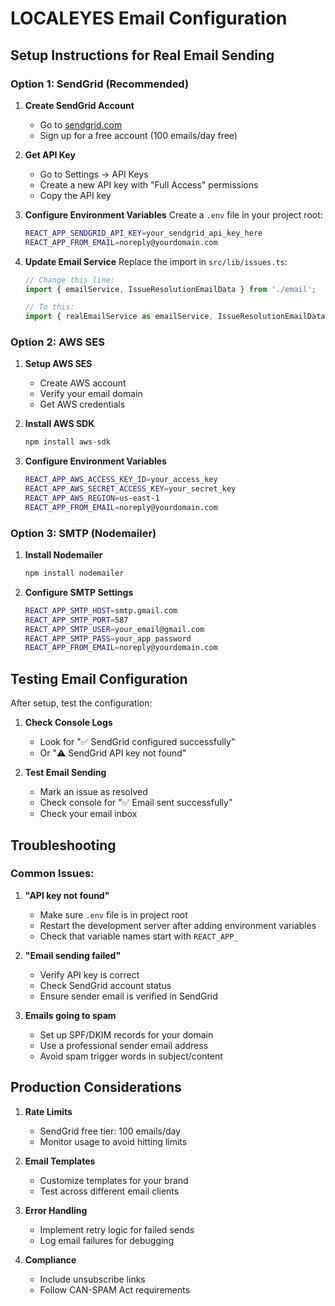 # LOCALEYES Email Configuration

## Setup Instructions for Real Email Sending

### Option 1: SendGrid (Recommended)

1. **Create SendGrid Account**
   - Go to [sendgrid.com](https://sendgrid.com)
   - Sign up for a free account (100 emails/day free)

2. **Get API Key**
   - Go to Settings → API Keys
   - Create a new API key with "Full Access" permissions
   - Copy the API key

3. **Configure Environment Variables**
   Create a `.env` file in your project root:
   ```bash
   REACT_APP_SENDGRID_API_KEY=your_sendgrid_api_key_here
   REACT_APP_FROM_EMAIL=noreply@yourdomain.com
   ```

4. **Update Email Service**
   Replace the import in `src/lib/issues.ts`:
   ```typescript
   // Change this line:
   import { emailService, IssueResolutionEmailData } from './email';
   
   // To this:
   import { realEmailService as emailService, IssueResolutionEmailData } from './realEmail';
   ```

### Option 2: AWS SES

1. **Setup AWS SES**
   - Create AWS account
   - Verify your email domain
   - Get AWS credentials

2. **Install AWS SDK**
   ```bash
   npm install aws-sdk
   ```

3. **Configure Environment Variables**
   ```bash
   REACT_APP_AWS_ACCESS_KEY_ID=your_access_key
   REACT_APP_AWS_SECRET_ACCESS_KEY=your_secret_key
   REACT_APP_AWS_REGION=us-east-1
   REACT_APP_FROM_EMAIL=noreply@yourdomain.com
   ```

### Option 3: SMTP (Nodemailer)

1. **Install Nodemailer**
   ```bash
   npm install nodemailer
   ```

2. **Configure SMTP Settings**
   ```bash
   REACT_APP_SMTP_HOST=smtp.gmail.com
   REACT_APP_SMTP_PORT=587
   REACT_APP_SMTP_USER=your_email@gmail.com
   REACT_APP_SMTP_PASS=your_app_password
   REACT_APP_FROM_EMAIL=noreply@yourdomain.com
   ```

## Testing Email Configuration

After setup, test the configuration:

1. **Check Console Logs**
   - Look for "✅ SendGrid configured successfully"
   - Or "⚠️ SendGrid API key not found"

2. **Test Email Sending**
   - Mark an issue as resolved
   - Check console for "✅ Email sent successfully"
   - Check your email inbox

## Troubleshooting

### Common Issues:

1. **"API key not found"**
   - Make sure `.env` file is in project root
   - Restart the development server after adding environment variables
   - Check that variable names start with `REACT_APP_`

2. **"Email sending failed"**
   - Verify API key is correct
   - Check SendGrid account status
   - Ensure sender email is verified in SendGrid

3. **Emails going to spam**
   - Set up SPF/DKIM records for your domain
   - Use a professional sender email address
   - Avoid spam trigger words in subject/content

## Production Considerations

1. **Rate Limits**
   - SendGrid free tier: 100 emails/day
   - Monitor usage to avoid hitting limits

2. **Email Templates**
   - Customize templates for your brand
   - Test across different email clients

3. **Error Handling**
   - Implement retry logic for failed sends
   - Log email failures for debugging

4. **Compliance**
   - Include unsubscribe links
   - Follow CAN-SPAM Act requirements

